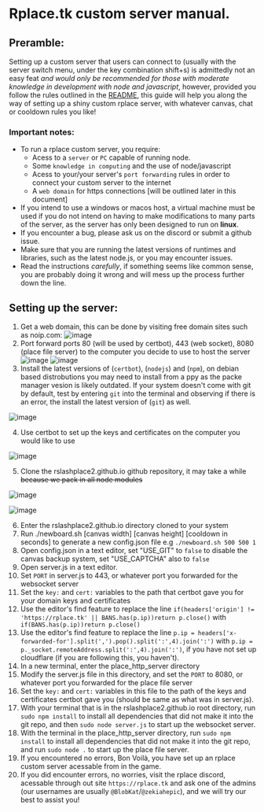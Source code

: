# Rplace.tk custom server manual.

## Preramble:
Setting up a custom server that users can connect to (usually with the server switch menu, under the key combination shift+s) is admittedly not an easy feat *and would only be recommended for those with moderate knowledge in development with node and javascript*, however, provided you follow the rules outlined in the [README](./README.md), this guide will help you along the way of setting up a shiny custom rplace server, with whatever canvas, chat or cooldown rules you like!

### Important notes:
 - To run a rplace custom server, you require:
    * Acess to a `server` or `PC` capable of running node. 
    * Some `knowledge in computing` and the use of node/javascript
    * Acess to your/your server's `port forwarding` rules in order to connect your custom server to the internet
    * A `web domain` for https connections [will be outlined later in this document]
 - If you intend to use a windows or macos host, a virtual machine must be used if you do not intend on having to make modifications to many parts of the server, as the server has only been designed to run on **linux**.
 - If you encounter a bug, please ask us on the discord or submit a github issue.
 - Make sure that you are running the latest versions of runtimes and libraries, such as the latest node.js, or you may encounter issues.
 - Read the instructions *carefully*, if something seems like common sense, you are probably doing it wrong and will mess up the process further down the line.

## Setting up the server:
1. Get a web domain, this can be done by visiting free domain sites such as noip.com:
![image](https://user-images.githubusercontent.com/73035340/184674498-37853563-70b9-4f8a-a695-7eb38c99441b.png)
2. Port forward ports 80 (will be used by certbot), 443 (web socket), 8080 (place file server) to the computer you decide to use to host the server
![image](https://user-images.githubusercontent.com/73035340/184675516-b4f6063c-0e27-4ecb-8004-47dded1d0839.png)
![image](https://user-images.githubusercontent.com/73035340/184676979-6683220f-b2f9-44d6-b168-91b18cef22be.png)
3. Install the latest versions of (`certbot`), (`nodejs`) and (`npm`), on debian based distrobutions you may need to install from a ppy as the packe manager vesion is likely outdated. If your system doesn't come with git by default, test by entering `git` into the terminal and observing if there is an error, the install the latest version of (`git`) as well.


![image](https://user-images.githubusercontent.com/73035340/184677594-f7386cb1-2d33-4ea9-b921-02a46e1703fc.png)


4. Use certbot to set up the keys and certificates on the computer you would like to use


![image](https://user-images.githubusercontent.com/73035340/184679276-f5d48324-beb7-421e-a58f-1749705ee75f.png)


5. Clone the rslashplace2.github.io github repository, it may take a while ~~because we pack in all node modules~~ 


![image](https://user-images.githubusercontent.com/73035340/184679849-e3288df3-2a82-4aaf-a808-ef89e6b29a9f.png)


![image](https://user-images.githubusercontent.com/73035340/184679972-495bc98c-b84a-4884-94f2-f176056f8a09.png)


6. Enter the rslashplace2.github.io directory cloned to your system
7. Run ./newboard.sh [canvas width] [canvas height] [cooldown in seconds] to generate a new config.json file e.g `./newboard.sh 500 500 1`
8. Open config.json in a text editor, set "USE_GIT" to `false` to disable the canvas backup system, set "USE_CAPTCHA" also to `false`
9. Open server.js in a text editor.
10. Set `PORT` in server.js to 443, or whatever port you forwarded for the websocket server
11. Set the `key:` and `cert:` variables to the path that certbot gave you for your domain keys and certificates
12. Use the editor's find feature to replace the line `if(headers['origin'] != 'https://rplace.tk' || BANS.has(p.ip))return p.close()` with `        if(BANS.has(p.ip))return p.close()`
13. Use the editor's find feature to replace the line `p.ip = headers['x-forwarded-for'].split(',').pop().split(':',4).join(':')` with `p.ip = p._socket.remoteAddress.split(':',4).join(':')`, if you have not set up cloudflare (if you are following this, you haven't).
14. In a new terminal, enter the place_http_server directory
15. Modify the server.js file in this directory, and set the `PORT` to 8080, or whatever port you forwarded for the place file server
16. Set the `key:` and `cert:` variables in this file to the path of the keys and certificates certbot gave you (should be same as what was in server.js).
17. With your terminal that is in the rslashplace2.github.io root directory, run `sudo npm install` to install all dependencies that did not make it into the git repo, and then `sudo node server.js` to start up the websocket server.
18. With the terminal in the place_http_server directory, run `sudo npm install` to install all dependencies that did not make it into the git repo, and run `sudo node .` to start up the place file server.
29. If you encountered no errors, Bon Voilà, you have set up an rplace custom server acessable from in the game.
30. If you did encounter errors, no worries, visit the rplace discord, acessable through out site `https://rplace.tk` and ask one of the admins (our usernames are usually `@BlobKat`/`@zekiahepic`), and we will try our best to assist you!
